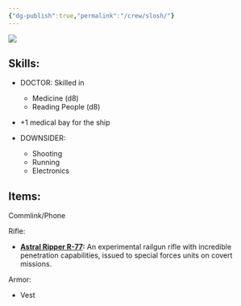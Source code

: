 ```yaml
---
{"dg-publish":true,"permalink":"/crew/slosh/"}
---
```


![](https://i.imgur.com/KrNcA9W.png)

## Skills:

- DOCTOR: Skilled in 
	- Medicine (d8)
	- Reading People (d8)
- +1 medical bay for the ship
   
- DOWNSIDER:
	- Shooting
	- Running
	- Electronics

## Items:

Commlink/Phone

Rifle:
- **[Astral Ripper R-77](Weapons#^1707f9):** An experimental railgun rifle with incredible penetration capabilities, issued to special forces units on covert missions.

Armor:
- Vest

